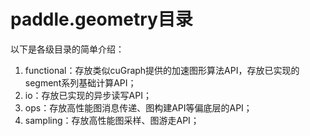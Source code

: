 # paddle.geometry目录

以下是各级目录的简单介绍：

1. functional：存放类似cuGraph提供的加速图形算法API，存放已实现的segment系列基础计算API；
2. io：存放已实现的异步读写API；
3. ops：存放高性能图消息传递、图构建API等偏底层的API；
4. sampling：存放高性能图采样、图游走API；
